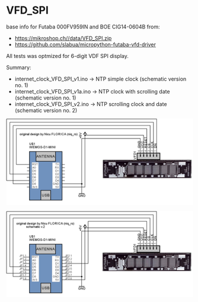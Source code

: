 # VFD_SPI
base info for Futaba 000FV959IN and BOE CIG14-0604B from:
- https://mikroshop.ch//data/VFD_SPI.zip
- https://github.com/slabua/micropython-futaba-vfd-driver

All tests was optmized for 6-digit VDF SPI display. 

Summary:
- internet_clock_VFD_SPI_v1.ino  -> NTP simple clock (schematic version no. 1)
- internet_clock_VFD_SPI_v1a.ino -> NTP clock with scrolling date (schematic version no. 1)
- internet_clock_VFD_SPI_v2.ino  -> NTP scrolling clock and date (schematic version no. 2)

![schematic](https://github.com/tehniq3/VFD_SPI/blob/main/VFD_SPI_ESP8266_schematic.png?raw=true)

![schematic v2](https://github.com/tehniq3/VFD_SPI/blob/main/VFD_SPI_ESP8266_schematic_v2.png)

  
